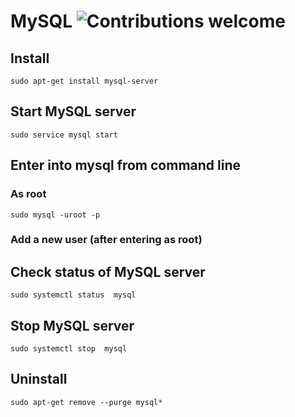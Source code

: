 # MySQL ![Contributions welcome](https://img.shields.io/badge/contributions-welcome-orange.svg)

## Install
`sudo apt-get install mysql-server`

## Start MySQL server
`sudo service mysql start`

## Enter into mysql from command line
### As root
`sudo mysql -uroot -p`
### Add a new user (after entering as root)


## Check status of MySQL server
`sudo systemctl status  mysql`

## Stop MySQL server
`sudo systemctl stop  mysql`

## Uninstall
`sudo apt-get remove --purge mysql*`
